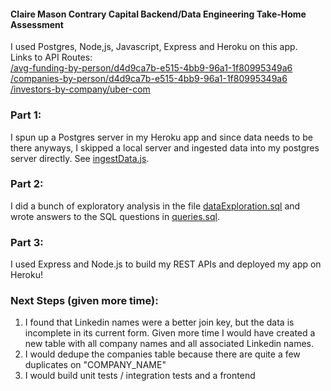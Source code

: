 #### Claire Mason Contrary Capital Backend/Data Engineering Take-Home Assessment

I used Postgres, Node,js, Javascript, Express and Heroku on this app.  
Links to API Routes:  
[/avg-funding-by-person/d4d9ca7b-e515-4bb9-96a1-1f80995349a6](https://contrary-eng-challenge.herokuapp.com/avg-funding-by-person/d4d9ca7b-e515-4bb9-96a1-1f80995349a6)  
[/companies-by-person/d4d9ca7b-e515-4bb9-96a1-1f80995349a6](https://contrary-eng-challenge.herokuapp.com/companies-by-person/d4d9ca7b-e515-4bb9-96a1-1f80995349a6)  
[/investors-by-company/uber-com](https://contrary-eng-challenge.herokuapp.com/investors-by-company/uber-com)  

### Part 1:

I spun up a Postgres server in my Heroku app and since data needs to be there anyways, I skipped a local server and ingested data into my postgres server directly. See [ingestData.js](LINK).  

### Part 2:

I did a bunch of exploratory analysis in the file [dataExploration.sql](LINK) and wrote answers to the SQL questions in [queries.sql](LINK).  

### Part 3:

I used Express and Node.js to build my REST APIs and deployed my app on Heroku! 

### Next Steps (given more time):
1. I found that Linkedin names were a better join key, but the data is incomplete in its current form. Given more time I would have created a new table with all company names and all associated Linkedin names.
2. I would dedupe the companies table because there are quite a few duplicates on "COMPANY_NAME"
3. I would build unit tests / integration tests and a frontend